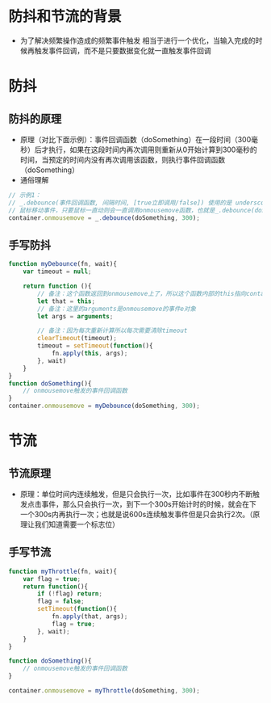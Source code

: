 # 防抖和节流的背景
+ 为了解决频繁操作造成的频繁事件触发 相当于进行一个优化，当输入完成的时候再触发事件回调，而不是只要数据变化就一直触发事件回调

# 防抖
## 防抖的原理
+ 原理（对比下面示例）：事件回调函数（doSomething）在一段时间（300毫秒）后才执行，如果在这段时间内再次调用则重新从0开始计算到300毫秒的时间，当预定的时间内没有再次调用该函数，则执行事件回调函数（doSomething）
+ 通俗理解
```js
// 示例1：
// _.debounce(事件回调函数, 间隔时间, [true立即调用/false]) 使用的是 underscore库
// 鼠标移动事件，只要鼠标一直动则会一直调用onmousemove函数，也就是_.debounce(doSomething, 300)；那么debounce也就会一直重新计算时间，如果移动时间间隔超过300毫秒，那么就执行doSomething回调函数
container.onmousemove = _.debounce(doSomething, 300);
```

## 手写防抖
```js
function myDebounce(fn, wait){
    var timeout = null;

    return function (){
        // 备注：这个函数返回到onmousemove上了，所以这个函数内部的this指向container
        let that = this;
        // 备注：这里的arguments是onmousemove的事件e对象
        let args = arguments;

        // 备注：因为每次重新计算所以每次需要清除timeout
        clearTimeout(timeout);
        timeout = setTimeout(function(){
            fn.apply(this, args);
        }, wait)
    }
}
function doSomething(){
    // onmousemove触发的事件回调函数
}
container.onmousemove = myDebounce(doSomething, 300);
```


# 节流
## 节流原理
+ 原理：单位时间内连续触发，但是只会执行一次，比如事件在300秒内不断触发点击事件，那么只会执行一次，到下一个300s开始计时的时候，就会在下一个300s内再执行一次；也就是说600s连续触发事件但是只会执行2次。（原理让我们知道需要一个标志位）

## 手写节流
```js
function myThrottle(fn, wait){
    var flag = true;
    return function(){
        if (!flag) return;
        flag = false;
        setTimeout(function(){
            fn.apply(that, args);
            flag = true;
        }, wait);
    }
}

function doSomething(){
    // onmousemove触发的事件回调函数
}

container.onmousemove = myThrottle(doSomething, 300);
```


